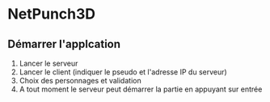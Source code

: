 # NetPunch3D

## Démarrer l'applcation
  1. Lancer le serveur
  2. Lancer le client (indiquer le pseudo et l'adresse IP du serveur)
  3. Choix des personnages et validation
  4. A tout moment le serveur peut démarrer la partie en appuyant sur entrée
